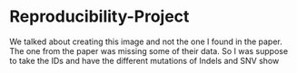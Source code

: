 # Reproducibility-Project
We talked about creating this image and not the one I found in the paper. The one from the paper was missing some of their data. So I was suppose to take the IDs and have the different mutations of Indels and SNV show 
